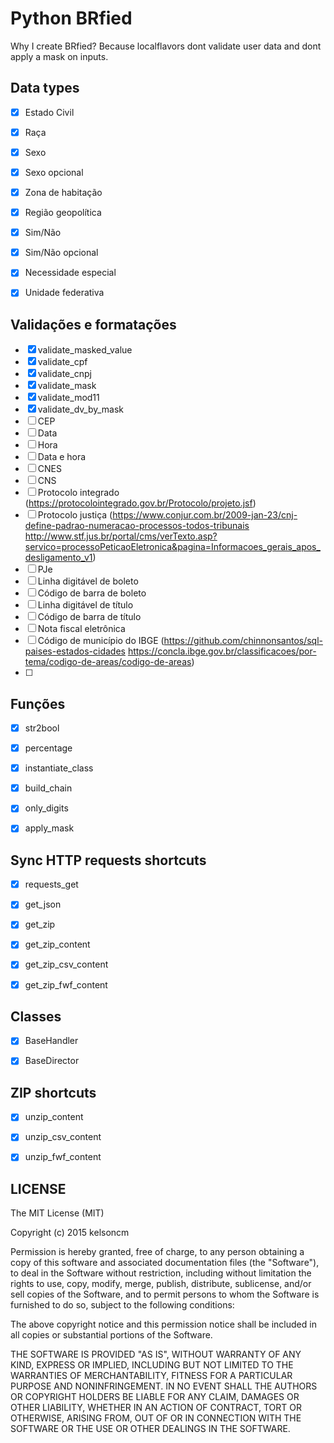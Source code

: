 # Python BRfied

Why I create BRfied? Because localflavors dont validate user data and
dont apply a mask on inputs.


## Data types

* [x] Estado Civil
* [x] Raça
* [x] Sexo
* [x] Sexo opcional
* [x] Zona de habitação
* [x] Região geopolítica
* [x] Sim/Não
* [x] Sim/Não opcional 
* [x] Necessidade especial
* [x] Unidade federativa


## Validações e formatações

* [x] validate_masked_value
* [x] validate_cpf
* [x] validate_cnpj
* [x] validate_mask
* [x] validate_mod11
* [x] validate_dv_by_mask
* [ ] CEP
* [ ] Data
* [ ] Hora
* [ ] Data e hora
* [ ] CNES
* [ ] CNS
* [ ] Protocolo integrado (https://protocolointegrado.gov.br/Protocolo/projeto.jsf)
* [ ] Protocolo justiça (https://www.conjur.com.br/2009-jan-23/cnj-define-padrao-numeracao-processos-todos-tribunais http://www.stf.jus.br/portal/cms/verTexto.asp?servico=processoPeticaoEletronica&pagina=Informacoes_gerais_apos_desligamento_v1)
* [ ] PJe
* [ ] Linha digitável de boleto
* [ ] Código de barra de boleto
* [ ] Linha digitável de título
* [ ] Código de barra de título
* [ ] Nota fiscal eletrônica
* [ ] Código de município do IBGE (https://github.com/chinnonsantos/sql-paises-estados-cidades https://concla.ibge.gov.br/classificacoes/por-tema/codigo-de-areas/codigo-de-areas)
* [ ] 


## Funções

* [x] str2bool
* [x] percentage
* [x] instantiate_class
* [x] build_chain
* [x] only_digits
* [x] apply_mask


## Sync HTTP requests shortcuts

* [x] requests_get
* [x] get_json
* [x] get_zip
* [x] get_zip_content
* [x] get_zip_csv_content
* [x] get_zip_fwf_content


## Classes
* [x] BaseHandler
* [x] BaseDirector


## ZIP shortcuts

* [x] unzip_content
* [x] unzip_csv_content
* [x] unzip_fwf_content


## LICENSE

The MIT License (MIT)

Copyright (c) 2015 kelsoncm

Permission is hereby granted, free of charge, to any person obtaining a copy
of this software and associated documentation files (the "Software"), to deal
in the Software without restriction, including without limitation the rights
to use, copy, modify, merge, publish, distribute, sublicense, and/or sell
copies of the Software, and to permit persons to whom the Software is
furnished to do so, subject to the following conditions:

The above copyright notice and this permission notice shall be included in all
copies or substantial portions of the Software.

THE SOFTWARE IS PROVIDED "AS IS", WITHOUT WARRANTY OF ANY KIND, EXPRESS OR
IMPLIED, INCLUDING BUT NOT LIMITED TO THE WARRANTIES OF MERCHANTABILITY,
FITNESS FOR A PARTICULAR PURPOSE AND NONINFRINGEMENT. IN NO EVENT SHALL THE
AUTHORS OR COPYRIGHT HOLDERS BE LIABLE FOR ANY CLAIM, DAMAGES OR OTHER
LIABILITY, WHETHER IN AN ACTION OF CONTRACT, TORT OR OTHERWISE, ARISING FROM,
OUT OF OR IN CONNECTION WITH THE SOFTWARE OR THE USE OR OTHER DEALINGS IN THE
SOFTWARE.

